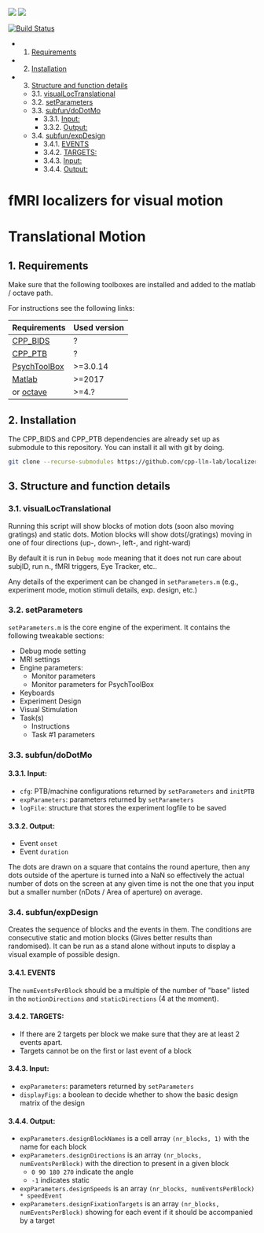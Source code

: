 [![](https://img.shields.io/badge/Octave-CI-blue?logo=Octave&logoColor=white)](https://github.com/cpp-lln-lab/localizer_visual_motion/actions)
![](https://github.com/cpp-lln-lab/localizer_visual_motion/workflows/CI/badge.svg) 

[![Build Status](https://travis-ci.com/cpp-lln-lab/localizer_visual_motion.svg?branch=master)](https://travis-ci.com/cpp-lln-lab/localizer_visual_motion)

<!-- vscode-markdown-toc -->
* 1. [Requirements](#Requirements)
* 2. [Installation](#Installation)
* 3. [Structure and function details](#Structureandfunctiondetails)
	* 3.1. [visualLocTranslational](#visualLocTranslational)
	* 3.2. [setParameters](#setParameters)
	* 3.3. [subfun/doDotMo](#subfundoDotMo)
		* 3.3.1. [Input:](#Input:)
		* 3.3.2. [Output:](#Output:)
	* 3.4. [subfun/expDesign](#subfunexpDesign)
		* 3.4.1. [EVENTS](#EVENTS)
		* 3.4.2. [TARGETS:](#TARGETS:)
		* 3.4.3. [Input:](#Input:-1)
		* 3.4.4. [Output:](#Output:-1)

<!-- vscode-markdown-toc-config
	numbering=true
	autoSave=true
	/vscode-markdown-toc-config -->
<!-- /vscode-markdown-toc -->

# fMRI localizers for visual motion

# Translational Motion

##  1. <a name='Requirements'></a>Requirements

Make sure that the following toolboxes are installed and added to the matlab / octave path.

For instructions see the following links:

| Requirements                                             | Used version |
|----------------------------------------------------------|--------------|
| [CPP_BIDS](https://github.com/cpp-lln-lab/CPP_BIDS)      | ?            |
| [CPP_PTB](https://github.com/cpp-lln-lab/CPP_PTB)        | ?            |
| [PsychToolBox](http://psychtoolbox.org/)                 | >=3.0.14     |
| [Matlab](https://www.mathworks.com/products/matlab.html) | >=2017       |
| or [octave](https://www.gnu.org/software/octave/)        | >=4.?        |

##  2. <a name='Installation'></a>Installation

The CPP_BIDS and CPP_PTB dependencies are already set up as submodule to this repository.
You can install it all with git by doing. 

```bash
git clone --recurse-submodules https://github.com/cpp-lln-lab/localizer_visual_motion.git
```

##  3. <a name='Structureandfunctiondetails'></a>Structure and function details

###  3.1. <a name='visualLocTranslational'></a>visualLocTranslational

Running this script will show blocks of motion dots (soon also moving gratings) and static dots. Motion blocks will show dots(/gratings) moving in one of four directions (up-, down-, left-, and right-ward)

By default it is run in `Debug mode` meaning that it does not run care about subjID, run n., fMRI triggers, Eye Tracker, etc..

Any details of the experiment can be changed in `setParameters.m` (e.g., experiment mode, motion stimuli details, exp. design, etc.)

###  3.2. <a name='setParameters'></a>setParameters

`setParameters.m` is the core engine of the experiment. It contains the following tweakable sections:

- Debug mode setting
- MRI settings
- Engine parameters:
  - Monitor parameters
  - Monitor parameters for PsychToolBox
- Keyboards
- Experiment Design
- Visual Stimulation
- Task(s)
  - Instructions
  - Task #1 parameters

###  3.3. <a name='subfundoDotMo'></a>subfun/doDotMo

####  3.3.1. <a name='Input:'></a>Input:
- `cfg`: PTB/machine configurations returned by `setParameters` and `initPTB`
- `expParameters`: parameters returned by `setParameters`
- `logFile`: structure that stores the experiment logfile to be saved

####  3.3.2. <a name='Output:'></a>Output:
- Event `onset`
- Event `duration`

The dots are drawn on a square that contains the round aperture, then any dots outside of the aperture is turned into a NaN so effectively the actual number of dots on the screen at any given time is not the one that you input but a smaller number (nDots / Area of aperture) on average.

###  3.4. <a name='subfunexpDesign'></a>subfun/expDesign
Creates the sequence of blocks and the events in them. The conditions are consecutive static and motion blocks (Gives better results than randomised). It can be run as a stand alone without inputs to display a visual example of possible design.

####  3.4.1. <a name='EVENTS'></a>EVENTS
The `numEventsPerBlock` should be a multiple of the number of "base" listed in the `motionDirections` and `staticDirections` (4 at the moment).

####  3.4.2. <a name='TARGETS:'></a>TARGETS:
- If there are 2 targets per block we make sure that they are at least 2 events apart.
- Targets cannot be on the first or last event of a block

####  3.4.3. <a name='Input:-1'></a>Input:
- `expParameters`: parameters returned by `setParameters`
- `displayFigs`: a boolean to decide whether to show the basic design matrix of the design

####  3.4.4. <a name='Output:-1'></a>Output:
- `expParameters.designBlockNames` is a cell array `(nr_blocks, 1)` with the name for each block
- `expParameters.designDirections` is an array `(nr_blocks, numEventsPerBlock)` with the direction to present in a given block
  - `0 90 180 270` indicate the angle
  - `-1` indicates static
- `expParameters.designSpeeds` is an array `(nr_blocks, numEventsPerBlock) * speedEvent`
- `expParameters.designFixationTargets` is an array `(nr_blocks, numEventsPerBlock)` showing for each event if it should be accompanied by a target

